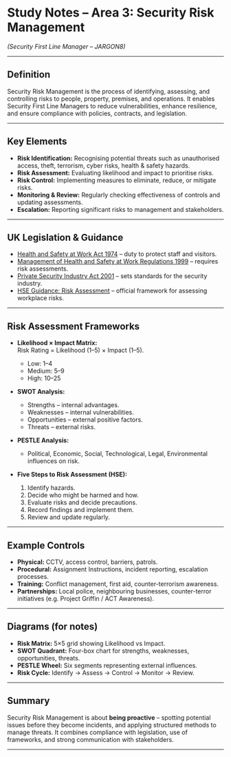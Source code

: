 # Study Notes – Area 3: Security Risk Management  
*(Security First Line Manager – JARGON8)*  

---

## Definition  

Security Risk Management is the process of identifying, assessing, and controlling risks to people, property, premises, and operations. It enables Security First Line Managers to reduce vulnerabilities, enhance resilience, and ensure compliance with policies, contracts, and legislation.  

---

## Key Elements  

- **Risk Identification:** Recognising potential threats such as unauthorised access, theft, terrorism, cyber risks, health & safety hazards.  
- **Risk Assessment:** Evaluating likelihood and impact to prioritise risks.  
- **Risk Control:** Implementing measures to eliminate, reduce, or mitigate risks.  
- **Monitoring & Review:** Regularly checking effectiveness of controls and updating assessments.  
- **Escalation:** Reporting significant risks to management and stakeholders.  

---

## UK Legislation & Guidance  

- [Health and Safety at Work Act 1974](https://www.legislation.gov.uk/ukpga/1974/37/contents) – duty to protect staff and visitors.  
- [Management of Health and Safety at Work Regulations 1999](https://www.legislation.gov.uk/uksi/1999/3242/contents/made) – requires risk assessments.  
- [Private Security Industry Act 2001](https://www.legislation.gov.uk/ukpga/2001/12/contents) – sets standards for the security industry.  
- [HSE Guidance: Risk Assessment](https://www.hse.gov.uk/simple-health-safety/risk/index.htm) – official framework for assessing workplace risks.  

---

## Risk Assessment Frameworks  

- **Likelihood × Impact Matrix:**  
  Risk Rating = Likelihood (1–5) × Impact (1–5).  
  - Low: 1–4  
  - Medium: 5–9  
  - High: 10–25  

- **SWOT Analysis:**  
  - Strengths – internal advantages.  
  - Weaknesses – internal vulnerabilities.  
  - Opportunities – external positive factors.  
  - Threats – external risks.  

- **PESTLE Analysis:**  
  - Political, Economic, Social, Technological, Legal, Environmental influences on risk.  

- **Five Steps to Risk Assessment (HSE):**  
  1. Identify hazards.  
  2. Decide who might be harmed and how.  
  3. Evaluate risks and decide precautions.  
  4. Record findings and implement them.  
  5. Review and update regularly.  

---

## Example Controls  

- **Physical:** CCTV, access control, barriers, patrols.  
- **Procedural:** Assignment Instructions, incident reporting, escalation processes.  
- **Training:** Conflict management, first aid, counter-terrorism awareness.  
- **Partnerships:** Local police, neighbouring businesses, counter-terror initiatives (e.g. Project Griffin / ACT Awareness).  

---

## Diagrams (for notes)  

- **Risk Matrix:** 5×5 grid showing Likelihood vs Impact.  
- **SWOT Quadrant:** Four-box chart for strengths, weaknesses, opportunities, threats.  
- **PESTLE Wheel:** Six segments representing external influences.  
- **Risk Cycle:** Identify → Assess → Control → Monitor → Review.  

---

## Summary  

Security Risk Management is about **being proactive** – spotting potential issues before they become incidents, and applying structured methods to manage threats. It combines compliance with legislation, use of frameworks, and strong communication with stakeholders.  

---

